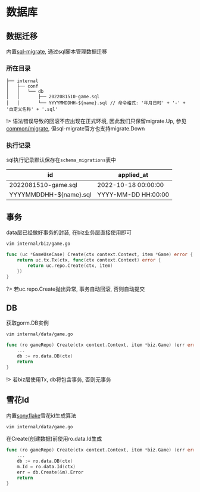 # 数据库


## 数据迁移


内置[sql-migrate](https://github.com/rubenv/sql-migrate), 通过sql脚本管理数据迁移


### 所在目录


```
├── internal
│   ├── conf
│   │   └── db
│   │       ├── 2022081510-game.sql
│   │       └── YYYYMMDDHH-${name}.sql // 命令格式: '年月日时' + '-' + '自定义名称' + '.sql'
```

!> 语法错误导致的回滚不应出现在正式环境, 因此我们只保留migrate.Up, 参见[common/migrate](https://github.com/go-cinch/common/blob/master/migrate/migrate.go#L101), 但sql-migrate官方也支持migrate.Down


### 执行记录


sql执行记录默认保存在`schema_migrations`表中  

| id                     | applied_at          |
|------------------------|---------------------|
| 2022081510-game.sql | 2022-10-18 00:00:00 |
| YYYYMMDDHH-${name}.sql | YYYY-MM-DD HH:00:00 |


## 事务


data层已经做好事务的封装, 在biz业务层直接使用即可

```bash
vim internal/biz/game.go
```

```go
func (uc *GameUseCase) Create(ctx context.Context, item *Game) error {
	return uc.tx.Tx(ctx, func(ctx context.Context) error {
		return uc.repo.Create(ctx, item)
	})
}
```

?> 若uc.repo.Create抛出异常, 事务自动回滚, 否则自动提交


## DB


获取gorm.DB实例

```bash
vim internal/data/game.go
```

```go
func (ro gameRepo) Create(ctx context.Context, item *biz.Game) (err error) {
	...
	db := ro.data.DB(ctx)
	return
}
```

!> 若biz层使用Tx, db将包含事务, 否则无事务


## 雪花Id


内置[sonyflake](http://github.com/sony/sonyflake)雪花id生成算法

```bash
vim internal/data/game.go
```

在Create(创建数据)前使用ro.data.Id生成
```go
func (ro gameRepo) Create(ctx context.Context, item *biz.Game) (err error) {
	...
	db := ro.data.DB(ctx)
	m.Id = ro.data.Id(ctx)
	err = db.Create(&m).Error
	return
}
```
